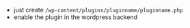 - just create ```/wp-content/plugins/pluginname/pluginname.php```
- enable the plugin in the wordpress backend